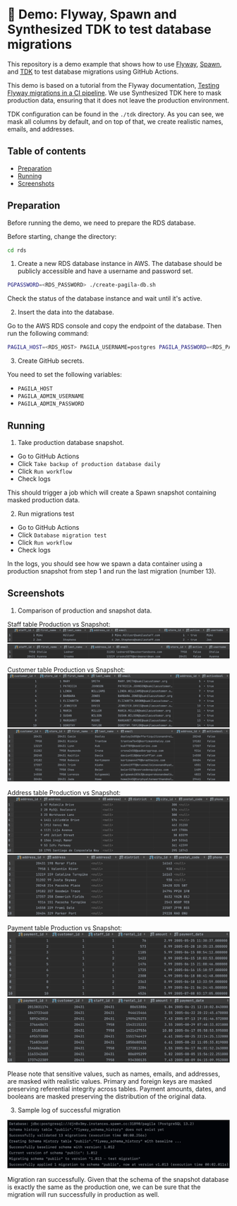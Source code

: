 # :rocket: Demo: Flyway, Spawn and Synthesized TDK to test database migrations

This repository is a demo example that shows how to use [Flyway](https://flywaydb.org/), [Spawn](https://spawn.cc/), and [TDK](https://docs.synthesized.io/tdk/latest/) to test database migrations using GitHub Actions.

This demo is based on a tutorial from the Flyway documentation, [Testing Flyway migrations in a CI pipeline](https://flywaydb.org/documentation/tutorials/migrationtesting). We use Synthesized TDK here to mask production data, ensuring that it does not leave the production environment.

TDK configuration can be found in the `./tdk` directory. As you can see, we mask all columns by default, and on top of that, we create realistic names, emails, and addresses.

## Table of contents

- [Preparation](#Preparation)
- [Running](#Running)
- [Screenshots](#Screenshots)

## Preparation 

Before running the demo, we need to prepare the RDS database.

Before starting, change the directory:

```bash
cd rds
```

1. Create a new RDS database instance in AWS. The database should be publicly accessible and have a username and password set.

```bash
PGPASSWORD=<RDS_PASSWORD> ./create-pagila-db.sh
```
Check the status of the database instance and wait until it's active.

2. Insert the data into the database.

Go to the AWS RDS console and copy the endpoint of the database. Then run the following command:

```bash
PAGILA_HOST=<RDS_HOST> PAGILA_USERNAME=postgres PAGILA_PASSWORD=<RDS_PASSWORD> ./insert-data.sh 
```

3. Create GitHub secrets.

You need to set the following variables:
- `PAGILA_HOST`
- `PAGILA_ADMIN_USERNAME`
- `PAGILA_ADMIN_PASSWORD`

## Running

1. Take production database snapshot.

- Go to GitHub Actions
- Click `Take backup of production database daily`
- Click `Run workflow`
- Check logs

This should trigger a job which will create a Spawn snapshot containing masked production data.

2. Run migrations test

- Go to GitHub Actions
- Click `Database migration test`
- Click `Run workflow`
- Check logs

In the logs, you should see how we spawn a data container using a production snapshot from step 1 and run the last migration (number 13).

## Screenshots

1. Comparison of production and snapshot data.

Staff table Production vs Snapshot: 
![Prod Staff](./images/prod_staff.png)
![Spawn Staff](./images/spawn_staff.png)

Customer table Production vs Snapshot: 
![Prod Customer](./images/prod_customer.png)
![Spawn Customer](./images/spawn_customer.png)

Address table Production vs Snapshot: 
![Prod Address](./images/prod_address.png)
![Spawn Address](./images/spawn_address.png)

Payment table Production vs Snapshot: 
![Prod Payment](./images/prod_payment.png)
![Spawn Payment](./images/spawn_payment.png)

Please note that sensitive values, such as names, emails, and addresses, are masked with realistic values.
Primary and foreign keys are masked preserving referential integrity across tables.
Payment amounts, dates, and booleans are masked preserving the distribution of the original data.

3. Sample log of successful migration

![Migration](./images/successful_migration.png)

Migration ran successfully. Given that the schema of the snapshot database is exactly the same as the production one,
we can be sure that the migration will run successfully in production as well.
